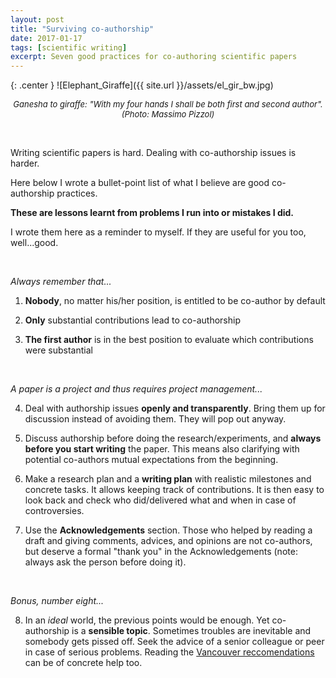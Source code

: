 ```yaml
---
layout: post
title: "Surviving co-authorship"
date: 2017-01-17
tags: [scientific writing]
excerpt: Seven good practices for co-authoring scientific papers
---
```


{: .center }
![Elephant_Giraffe]({{ site.url }}/assets/el_gir_bw.jpg)
<center><i><font size="2"> Ganesha to giraffe: "With my four hands I shall be both first and second author". (Photo: Massimo Pizzol)</font></i></center>



&nbsp;

Writing scientific papers is hard. Dealing with co-authorship issues is harder.

Here below I wrote a bullet-point list of what I believe are good co-authorship practices.

**These are lessons learnt from problems I run into or mistakes I did.**

I wrote them here as a reminder to myself. If they are useful for you too, well...good.

&nbsp;

_Always remember that..._

1) **Nobody**, no matter his/her position, is entitled to be co-author by default

2) **Only** substantial contributions lead to co-authorship

3) **The first author** is in the best position to evaluate which contributions were substantial

&nbsp;

_A paper is a project and thus requires project management..._

4) Deal with authorship issues **openly and transparently**. Bring them up for discussion instead of avoiding them. They will pop out anyway.

5) Discuss authorship before doing the research/experiments, and **always before you start writing** the paper. This means also clarifying with potential co-authors mutual expectations from the beginning.

6) Make a research plan and a **writing plan** with realistic milestones and concrete tasks. It allows keeping track of contributions. It is then easy to look back and check who did/delivered what and when in case of controversies.

7) Use the **Acknowledgements** section. Those who helped by reading a draft and giving comments, advices, and opinions are not co-authors, but deserve a formal "thank you" in the Acknowledgements (note: always ask the person before doing it).

&nbsp;

_Bonus, number eight..._

8) In an _ideal_ world, the previous points would be enough. Yet co-authorship is a **sensible topic**. Sometimes troubles are inevitable and somebody gets pissed off. Seek the advice of a senior colleague or peer in case of serious problems. Reading the [Vancouver reccomendations](http://www.icmje.org/icmje-recommendations.pdf) can be of concrete help too.
